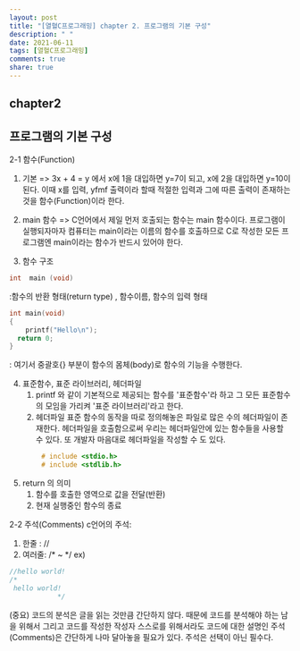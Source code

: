 ```yaml
---
layout: post
title: "[열혈C프로그래밍] chapter 2. 프로그램의 기본 구성"
description: " "
date: 2021-06-11
tags: [열혈C프로그래밍]
comments: true
share: true
---
```


## chapter2 
## 프로그램의 기본 구성

2-1 함수(Function)
 1. 기본
 => 3x + 4 = y 에서 x에 1을 대입하면 y=7이 되고, x에 2을 대입하면 y=10이 된다.
   이때 x를 입력, yfmf 출력이라 할때 적절한 입력과 그에 따른 출력이 존재하는 것을 함수(Function)이라 한다. 
 
 2. main 함수
 => C언어에서 제일 먼저 호출되는 함수는 main 함수이다. 프로그램이 실행되자마자 컴퓨터는 main이라는 이름의 함수를 호출하므로 C로 작성한 모든 프로그램엔 main이라는 함수가 반드시 있어야 한다.
 3. 함수 구조
 ```c
 int  main (void) 
 ```
:함수의 반환 형태(return type) , 함수이름, 함수의 입력 형태
 ```c
 int main(void)
 {
 	 printf("Hello\n");
   return 0;
 }
```
: 여기서 중괄호{} 부분이 함수의 몸체(body)로 함수의 기능을 수행한다.

 4. 표준함수, 표준 라이브러리, 헤더파일
    1. printf 와 같이 기본적으로 제공되는 함수를 '표준함수'라 하고 그 모든 표준함수의 모임을 가리켜 '표준 라이브러리'라고 한다.
    2. 헤더파일
    표준 함수의 동작을 따로 정의해놓은 파일로 많은 수의 헤더파일이 존재한다. 헤더파일을 호출함으로써 우리는 헤더파일안에 있는 함수들을 사용할 수 있다. 또 개발자 마음대로 헤더파일을 작성할 수 도 있다. 
```c
		# include <stdio.h>
		# include <stdlib.h>
```
 5. return 의 의미
    1. 함수를 호출한 영역으로 값을 전달(반환)
    2. 현재 실행중인 함수의 종료 


2-2 주석(Comments)
 c언어의 주석:
 1. 한줄 : //
 2. 여러줄: /* ~ */
 ex)
 ```c
 //hello world!
 /*
  hello world!
             */
 ```
(중요) 코드의 분석은 글을 읽는 것만큼 간단하지 않다. 때문에 코드를 분석해야 하는 남을 위해서 그리고 코드를 
작성한 작성자 스스로를 위해서라도 코드에 대한 설명인 주석(Comments)은 간단하게 나마 달아놓을 필요가 있다. 
주석은 선택이 아닌 필수다. 
